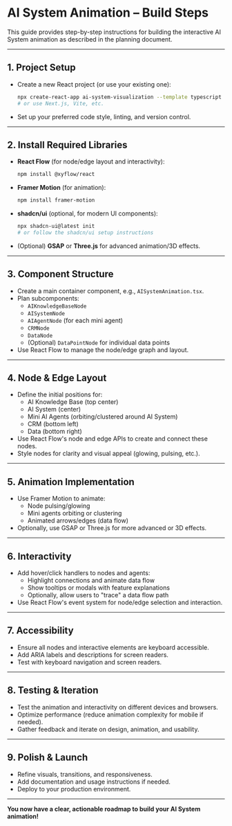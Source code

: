 # AI System Animation – Build Steps

This guide provides step-by-step instructions for building the interactive AI System animation as described in the planning document.

---

## 1. Project Setup

- Create a new React project (or use your existing one):
  ```bash
  npx create-react-app ai-system-visualization --template typescript
  # or use Next.js, Vite, etc.
  ```
- Set up your preferred code style, linting, and version control.

---

## 2. Install Required Libraries

- **React Flow** (for node/edge layout and interactivity):
  ```bash
  npm install @xyflow/react
  ```
- **Framer Motion** (for animation):
  ```bash
  npm install framer-motion
  ```
- **shadcn/ui** (optional, for modern UI components):
  ```bash
  npx shadcn-ui@latest init
  # or follow the shadcn/ui setup instructions
  ```
- (Optional) **GSAP** or **Three.js** for advanced animation/3D effects.

---

## 3. Component Structure

- Create a main container component, e.g., `AISystemAnimation.tsx`.
- Plan subcomponents:
  - `AIKnowledgeBaseNode`
  - `AISystemNode`
  - `AIAgentNode` (for each mini agent)
  - `CRMNode`
  - `DataNode`
  - (Optional) `DataPointNode` for individual data points
- Use React Flow to manage the node/edge graph and layout.

---

## 4. Node & Edge Layout

- Define the initial positions for:
  - AI Knowledge Base (top center)
  - AI System (center)
  - Mini AI Agents (orbiting/clustered around AI System)
  - CRM (bottom left)
  - Data (bottom right)
- Use React Flow's node and edge APIs to create and connect these nodes.
- Style nodes for clarity and visual appeal (glowing, pulsing, etc.).

---

## 5. Animation Implementation

- Use Framer Motion to animate:
  - Node pulsing/glowing
  - Mini agents orbiting or clustering
  - Animated arrows/edges (data flow)
- Optionally, use GSAP or Three.js for more advanced or 3D effects.

---

## 6. Interactivity

- Add hover/click handlers to nodes and agents:
  - Highlight connections and animate data flow
  - Show tooltips or modals with feature explanations
  - Optionally, allow users to "trace" a data flow path
- Use React Flow's event system for node/edge selection and interaction.

---

## 7. Accessibility

- Ensure all nodes and interactive elements are keyboard accessible.
- Add ARIA labels and descriptions for screen readers.
- Test with keyboard navigation and screen readers.

---

## 8. Testing & Iteration

- Test the animation and interactivity on different devices and browsers.
- Optimize performance (reduce animation complexity for mobile if needed).
- Gather feedback and iterate on design, animation, and usability.

---

## 9. Polish & Launch

- Refine visuals, transitions, and responsiveness.
- Add documentation and usage instructions if needed.
- Deploy to your production environment.

---

**You now have a clear, actionable roadmap to build your AI System animation!** 